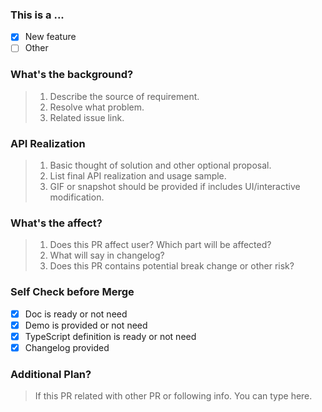 ### This is a ...

- [x] New feature
- [ ] Other

### What's the background?
  
> 1. Describe the source of requirement.
> 2. Resolve what problem.
> 3. Related issue link.
  
### API Realization
  
> 1. Basic thought of solution and other optional proposal.
> 2. List final API realization and usage sample.
> 3. GIF or snapshot should be provided if includes UI/interactive modification.
  
### What's the affect?

> 1. Does this PR affect user? Which part will be affected?
> 2. What will say in changelog?
> 3. Does this PR contains potential break change or other risk?

### Self Check before Merge

- [x] Doc is ready or not need
- [x] Demo is provided or not need
- [x] TypeScript definition is ready or not need
- [x] Changelog provided

### Additional Plan?

> If this PR related with other PR or following info. You can type here.